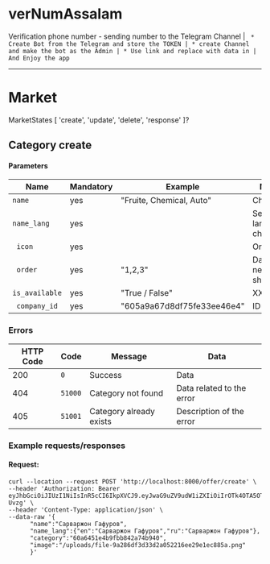 # verNumAssalam
Verification phone number - sending number to the Telegram  Channel |
``` * Create Bot from the Telegram and store the TOKEN | * create Channel and make the bot as the Admin | * Use link and replace with data in | And Enjoy the app```


*******************************************************************************************************************************************************************

# Market

MarketStates [ 'create', 'update', 'delete', 'response' ]?

## Category create

#### Parameters


| Name                     | Mandatory | Example                                                  | Note                    |
| ------------------------ | --------- | -------------------------------------------------------- | ----------------------- |
| `name`                   | yes       | "Fruite, Chemical, Auto"                                 | Choose    |
| `name_lang`              | yes       |                                                          | Sends lang choosen |
| ` icon`                  | yes       |                                                          | Orders             |
| ` order`                 | yes       | "1,2,3"                               | Data need to show                     |
| `is_available`           | yes       | "True / False"                               | XXXX                |
| ` company_id`              | yes       | "605a9a67d8df75fe33ee46e4"                               | ID                  |





### Errors

| HTTP Code | Code    | Message               | Data                      |
| --------- | ------- | --------------------- | ------------------------- |
| 200       | `0`     | Success               | Data                      |
| 404       | `51000` | Category not found        | Data related to the error |
| 405       | `51001` | Category already exists      | Description of the error  |

### Example requests/responses

#### Request:

```shell script
curl --location --request POST 'http://localhost:8000/offer/create' \
--header 'Authorization: Bearer eyJhbGciOiJIUzI1NiIsInR5cCI6IkpXVCJ9.eyJwaG9uZV9udW1iZXIiOiIrOTk4OTA5OTY5OTY2IiwiaWF0IjoxNjE2NjcxMjQ5LCJleHAiOjE2MTcyNzYwNDl9.y3KCmqQef31cG9NGtY01JkggV0C1zIw5vwjjB7-Uvzg' \
--header 'Content-Type: application/json' \
--data-raw '{
      "name":"Сарваржон Гафуров",
      "name_lang":{"en":"Сарваржон Гафуров","ru":"Сарваржон Гафуров"},
      "category":"60a6451e4b9fbb842a74b940",
      "image":"/uploads/file-9a286df3d33d2a052216ee29e1ec885a.png"
      }'
```
